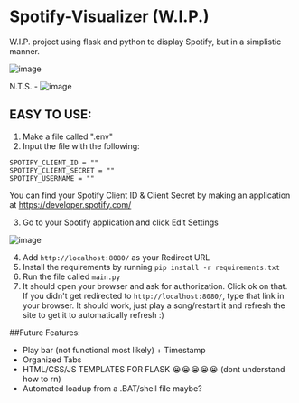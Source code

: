 # Spotify-Visualizer (W.I.P.)
W.I.P. project using flask and python to display Spotify, but in a simplistic manner.

![image](https://user-images.githubusercontent.com/67598470/202959948-b937d9fa-254d-4df4-abd8-1ff912bf77af.png)

N.T.S. - ![image](https://user-images.githubusercontent.com/67598470/202955987-91c1a1c5-2b52-4bd1-8a33-c6f5abe5a79c.png)


## EASY TO USE:
1. Make a file called ".env"
2. Input the file with the following:
```env
SPOTIPY_CLIENT_ID = ""
SPOTIPY_CLIENT_SECRET = ""
SPOTIFY_USERNAME = ""
```
You can find your Spotify Client ID & Client Secret by making an application at https://developer.spotify.com/

3. Go to your Spotify application and click Edit Settings

![image](https://user-images.githubusercontent.com/67598470/202961276-cfb2ec96-db78-4725-8b6d-72a8a693b552.png)

4. Add `http://localhost:8080/` as your Redirect URL
5. Install the requirements by running `pip install -r requirements.txt`
6. Run the file called `main.py`
7. It should open your browser and ask for authorization. Click ok on that. If you didn't get redirected to `http://localhost:8080/`, type that link in your browser. It should work, just play a song/restart it and refresh the site to get it to automatically refresh :) 

##Future Features:
* Play bar (not functional most likely) + Timestamp
* Organized Tabs
* HTML/CSS/JS TEMPLATES FOR FLASK 😭😭😭😭😭 (dont understand how to rn)
* Automated loadup from a .BAT/shell file maybe?
